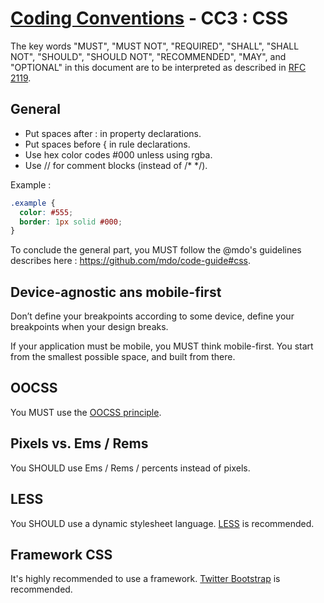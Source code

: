 # [Coding Conventions](https://github.com/kdubuc/coding-conventions/blob/master/README.md) - CC3 : CSS

The key words "MUST", "MUST NOT", "REQUIRED", "SHALL", "SHALL NOT", "SHOULD",
"SHOULD NOT", "RECOMMENDED", "MAY", and "OPTIONAL" in this document are to be
interpreted as described in [RFC 2119][].

[RFC 2119]: http://www.ietf.org/rfc/rfc2119.txt
[PSR-0]: https://github.com/php-fig/fig-standards/blob/master/accepted/PSR-0.md
[PSR-1]: https://github.com/php-fig/fig-standards/blob/master/accepted/PSR-1-basic-coding-standard.md

## General

* Put spaces after : in property declarations.
* Put spaces before { in rule declarations.
* Use hex color codes #000 unless using rgba.
* Use // for comment blocks (instead of /* */).

Example :

````css
.example {
  color: #555;
  border: 1px solid #000;
}
````

To conclude the general part, you MUST follow the @mdo's guidelines describes here : https://github.com/mdo/code-guide#css.

## Device-agnostic ans mobile-first

Don’t define your breakpoints according to some device, define your breakpoints when your design breaks.

If your application must be mobile, you MUST think mobile-first. You start from the smallest possible space, and built from there.

## OOCSS

You MUST use the [OOCSS principle](http://www.stubbornella.org/content/category/general/geek/css/oocss-css-geek-general/).

## Pixels vs. Ems / Rems

You SHOULD use Ems / Rems / percents instead of pixels.

## LESS

You SHOULD use a dynamic stylesheet language. [LESS](http://lesscss.org/) is recommended.

## Framework CSS

It's highly recommended to use a framework. [Twitter Bootstrap](http://twitter.github.com/bootstrap/) is recommended.
